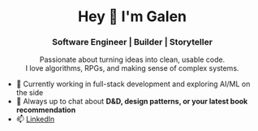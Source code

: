 <h1 align="center">Hey 👋 I'm Galen</h1>
<h3 align="center">Software Engineer | Builder | Storyteller</h3>

<p align="center">
  Passionate about turning ideas into clean, usable code. <br/>
  I love algorithms, RPGs, and making sense of complex systems.
</p>

- 🔧 Currently working in full-stack development and exploring AI/ML on the side  
- 🎲 Always up to chat about **D&D, design patterns, or your latest book recommendation**  
- 📫 [LinkedIn](https://www.linkedin.com/in/galen-borgman/)

<!-- Formerly: Cal Poly || Learner with a passion for life, growth and fun -->
